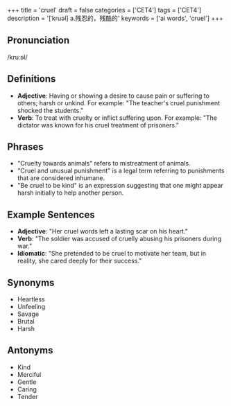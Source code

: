 +++
title = 'cruel'
draft = false
categories = ['CET4']
tags = ['CET4']
description = '[ˈkruəl] a.残忍的，残酷的'
keywords = ['ai words', 'cruel']
+++

## Pronunciation
/kruːəl/

## Definitions
- **Adjective**: Having or showing a desire to cause pain or suffering to others; harsh or unkind. For example: "The teacher's cruel punishment shocked the students."
- **Verb**: To treat with cruelty or inflict suffering upon. For example: "The dictator was known for his cruel treatment of prisoners."

## Phrases
- "Cruelty towards animals" refers to mistreatment of animals.
- "Cruel and unusual punishment" is a legal term referring to punishments that are considered inhumane.
- "Be cruel to be kind" is an expression suggesting that one might appear harsh initially to help another person.

## Example Sentences
- **Adjective**: "Her cruel words left a lasting scar on his heart."
- **Verb**: "The soldier was accused of cruelly abusing his prisoners during war."
- **Idiomatic**: "She pretended to be cruel to motivate her team, but in reality, she cared deeply for their success."

## Synonyms
- Heartless
- Unfeeling
- Savage
- Brutal
- Harsh

## Antonyms
- Kind
- Merciful
- Gentle
- Caring
- Tender
